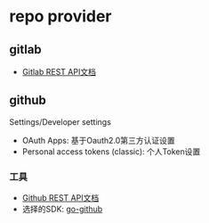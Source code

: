 # repo provider


## gitlab

+ [Gitlab REST API文档](https://docs.gitlab.com/ee/api/api_resources.html)


## github

Settings/Developer settings
+ OAuth Apps: 基于Oauth2.0第三方认证设置
+ Personal access tokens (classic): 个人Token设置


### 工具

+ [Github REST API文档](https://docs.github.com/cn/rest)
+ 选择的SDK: [go-github](https://github.com/google/go-github)